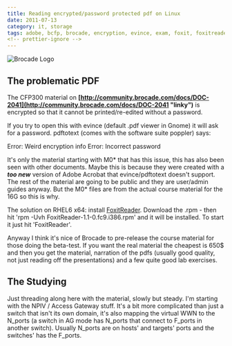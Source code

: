 ```yaml
---
title: Reading encrypted/password protected pdf on Linux
date: 2011-07-13
category: it, storage
tags: adobe, bcfp, brocade, encryption, evince, exam, foxit, foxitreader, it, learning, linux, pdf, pdftotext, red, hat, rhel, rhel6, san, storage, storage, network, study, study, material
<!-- prettier-ignore -->
---
```


![Brocade Logo](images/logo-brocade.gif "Brocade Logo")

## The problematic PDF

The CFP300 material on
**[http://community.brocade.com/docs/DOC-2041](http://community.brocade.com/docs/DOC-2041 "linky")**
is encrypted so that it cannot be printed/re-edited without a password.

If you try to open this with evince (default .pdf viewer in Gnome) it will ask
for a password. pdftotext (comes with the software suite poppler) says:

Error: Weird encryption info Error: Incorrect password

It's only the material starting with M0\* that has this issue, this has also
been seen with other documents. Maybe this is because they were created with a
**_too new_** version of Adobe Acrobat that evince/pdftotext doesn't support.
The rest of the material are going to be public and they are user/admin guides
anyway. But the M0\* files are from the actual course material for the 16G so
this is why.

The solution on RHEL6 x64: install
[FoxitReader](http://www.foxitsoftware.com/pdf/desklinux/ ".com"). Download the
.rpm - then hit 'rpm -Uvh FoxitReader-1.1-0.fc9.i386.rpm' and it will be
installed. To start it just hit 'FoxitReader'.

Anyway I think it's nice of Brocade to pre-release the course material for those
doing the beta-test. If you want the real material the cheapest is 650$ and then
you get the material, narration of the pdfs (usually good quality, not just
reading off the presentations) and a few quite good lab exercises.

## The Studying

Just threading along here with the material, slowly but steady. I'm starting
with the NPIV / Access Gateway stuff. It's a bit more complicated than just a
switch that isn't its own domain, it's also mapping the virtual WWN to the
N_ports (a switch in AG mode has N_ports that connect to F_ports in another
switch). Usually N_ports are on hosts' and targets' ports and the switches' has
the F_ports.
